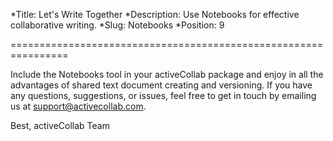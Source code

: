 *Title: Let's Write Together
*Description: Use Notebooks for effective collaborative writing.
*Slug: Notebooks
*Position: 9

================================================================

 Include the Notebooks tool in your activeCollab package and enjoy in all the advantages of shared text document creating and versioning. If you have any questions, suggestions, or issues, feel free to get in touch by emailing us at support@activecollab.com.

Best,
activeCollab Team  